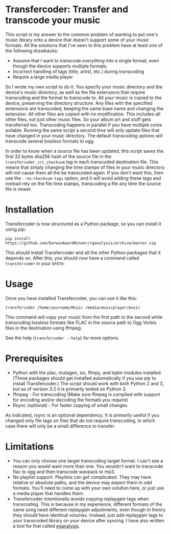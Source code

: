 # Transfercoder: Transfer and transcode your music

This script is my answer to the common problem of wanting to put one's
music library onto a device that doesn't support some of your music
formats. All the solutions that I've seen to this problem have at least one of the following drawbacks:

* Assume that I want to transcode *everything* into a single format,
  even though the device supports multiple formats.
* Incorrect handling of tags (title, artist, etc.) during transcoding
* Require a large media player

So I wrote my own script to do it. You specify your music directory
and the device's music directory, as well as the file extensions that
require transcoding and the format to transcode to. All your music is
copied to the device, preserving the directory structure. Any files
with the specified extensions are transcoded, keeping the same base
name and changing the extension. All other files are copied with no
modification. This includes *all* other files, not just other music
files. So your album art and stuff gets transferred too. Transcoding
happens in parallel if you have multiple cores avilable. Running the
same script a second time will only update files that have changed in
your music directory. The default transcoding options will transcode
several lossless formats to ogg.

In order to know when a source file has been updated, this script
saves the first 32 bytes sha256 hash of the source file in the
`transfercoder_src_checksum` tag in each transcoded destination file.
This means that simply changing the time stamps of files in your music
directory will not cause them all the be transcoded again. If you
don't want this, then use the `--no-checksum-tags` option, and it will
avoid adding these tags and instead rely on the file time stamps,
transcoding a file any time the source file is newer.

# Installation

Transfercoder is now structured as a Python package, so you can
install it using pip:

    pip install https://github.com/DarwinAwardWinner/rganalysis/archive/master.zip

This should install Transfercoder and all the other Python packages
that it depends on. After this, you should now have a command called
`transfercoder` in your `$PATH`.

# Usage

Once you have installed Transfercoder, you can use it like this:

    transfercoder /home/yourname/Music /media/musicplayer/music

This command will copy your music from the first path to the second
while transcoding lossless formats like FLAC in the source path to Ogg
Vorbis files in the destination using ffmpeg.

See the help (`transfercoder --help`) for more options.

# Prerequisites

* Python with the plac, mutagen, six, ffmpy, and tqdm modules
  installed. (These packages should get installed automatically if you
  use pip to install Transfercoder.) The script should work with both
  Python 2 and 3, but as of version 3.2 it is primarily tested on
  Python 3.
* ffmpeg - For transcoding (Make sure ffmpeg is complied with support
  for encoding and/or decoding the formats you require)
* Rsync (optional) - For faster copying of small changes

As indicated, rsync is an optional dependency. It is primarily useful
if you changed only file tags on files that do not require
transcoding, in which case there will only be a small difference to
transfer.

# Limitations

* You can only choose one target transcoding target format. I can't
  see a reason you would want more than one. You wouldn't want to
  transcode flac to ogg and then transcode wavpack to mp3.
* No playlist support. Playlists can get complicated. They may have
  relative or absolute paths, and the device may expect them in odd
  formats. You'll need to come up with your own solution here, or just
  use a media player that handles them.
* Transfercoder intentionally avoids copying replaygain tags when
  transcoding. This is because in my experience, different formats of
  the same song need different replaygain adjustments, even though in
  theory they should have identical volumes. Instead, just add
  replaygain tags to your transcoded library on your device after
  syncing. I have also written a tool for that called
  [eganalysis](https://github.com/DarwinAwardWinner/rganalysis).
